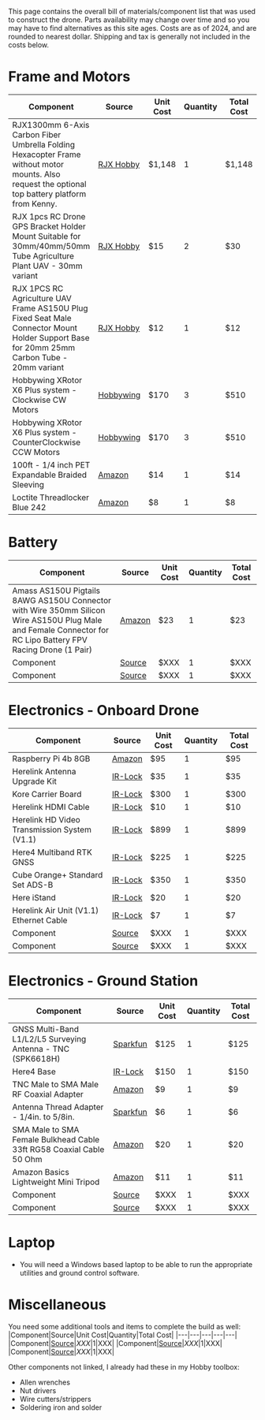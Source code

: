 This page contains the overall bill of materials/component list that was used to construct the drone. Parts availability may change over time and so you may have to find alternatives as this site ages. Costs are as of 2024, and are rounded to nearest dollar. Shipping and tax is generally not included in the costs below.

# Frame and Motors
|Component|Source|Unit Cost|Quantity|Total Cost|
|---|---|---|---|---|
|RJX1300mm 6-Axis Carbon Fiber Umbrella Folding Hexacopter Frame without motor mounts. Also request the optional top battery platform from Kenny.|[RJX Hobby](https://www.rjxhobby.com/rjx1300mm-6-axis-carbon-fiber-umbrella-folding-hexacopter-frame-with)|$1,148|1|$1,148|
|RJX 1pcs RC Drone GPS Bracket Holder Mount Suitable for 30mm/40mm/50mm Tube Agriculture Plant UAV - 30mm variant|[RJX Hobby](https://www.rjxhobby.com/rjx-1pcs-rc-drone-gps-bracket-holder-mount-suitable-for-30mm-35mm-40mm-tube-agriculture-plant-uav)|$15|2|$30|
|RJX 1PCS RC Agriculture UAV Frame AS150U Plug Fixed Seat Male Connector Mount Holder Support Base for 20mm 25mm Carbon Tube - 20mm variant|[RJX Hobby](https://www.rjxhobby.com/rjx-1pcs-rc-agriculture-uav-frame-as150u-plug-fixed-seat-male-connector-mount-holder-support-base-for-20mm-25mm-carbon-tube)|$12|1|$12|
|Hobbywing XRotor X6 Plus system - Clockwise CW Motors|[Hobbywing](https://www.hobbywingdirect.com/products/xrotor-x6-plus?variant=40960661094515)|$170|3|$510|
|Hobbywing XRotor X6 Plus system - CounterClockwise CCW Motors|[Hobbywing](https://www.hobbywingdirect.com/products/xrotor-x6-plus?variant=40960661127283)|$170|3|$510|
|100ft - 1/4 inch PET Expandable Braided Sleeving|[Amazon](https://www.amazon.com/gp/product/B074GM1PK1/ref=ox_sc_act_title_1?smid=A2N7NRZ9X3BHHN&psc=1)|$14|1|$14|
|Loctite Threadlocker Blue 242|[Amazon](https://www.amazon.com/gp/product/B000I1RSNS/ref=ox_sc_act_title_3?smid=ATVPDKIKX0DER&th=1)|$8|1|$8|

# Battery
|Component|Source|Unit Cost|Quantity|Total Cost|
|---|---|---|---|---|
|Amass AS150U Pigtails 8AWG AS150U Connector with Wire 350mm Silicon Wire AS150U Plug Male and Female Connector for RC Lipo Battery FPV Racing Drone (1 Pair)|[Amazon](https://www.amazon.com/gp/product/B0BMPQL7Z1/ref=ox_sc_act_title_2?smid=A1JGQIWP459RKC&psc=1)|$23|1|$23|
|Component|[Source](https:URL)|$XXX|1|$XXX|
|Component|[Source](https:URL)|$XXX|1|$XXX|

# Electronics - Onboard Drone
|Component|Source|Unit Cost|Quantity|Total Cost|
|---|---|---|---|---|
|Raspberry Pi 4b 8GB|[Amazon](https://www.amazon.com/gp/product/B08DJ9MLHV/)|$95|1|$95|
|Herelink Antenna Upgrade Kit|[IR-Lock]([https:URL](https://irlock.com/products/herelink-antenna-upgrade-kit?variant=32628365000755))|$35|1|$35|
|Kore Carrier Board|[IR-Lock](https://irlock.com/products/the-cube-kore-without-cube?variant=12823641718835)|$300|1|$300|
|Herelink HDMI Cable|[IR-Lock](https://irlock.com/products/herelink-hdmi-cable?variant=41104510615603)|$10|1|$10|
|Herelink HD Video Transmission System (V1.1)|[IR-Lock](https://irlock.com/products/herelink-hd-video-transmission-system-_?variant=40682840719411)|$899|1|$899|
|Here4 Multiband RTK GNSS|[IR-Lock](https://irlock.com/products/here4-multiband-rtk-gnss?variant=41312937639987)|$225|1|$225|
|Cube Orange+ Standard Set ADS-B|[IR-Lock](https://irlock.com/products/cube-orange-standard-set?variant=40910825979955)|$350|1|$350|
|Here iStand|[IR-Lock](https://irlock.com/products/here-istand?variant=40234969432115)|$20|1|$20|
|Herelink Air Unit (V1.1) Ethernet Cable|[IR-Lock](https://irlock.com/products/herelink-air-unit-v1-1-ethernet-cable?variant=41185288880179)|$7|1|$7|
|Component|[Source](https:URL)|$XXX|1|$XXX|
|Component|[Source](https:URL)|$XXX|1|$XXX|


# Electronics - Ground Station
|Component|Source|Unit Cost|Quantity|Total Cost|
|---|---|---|---|---|
|GNSS Multi-Band L1/L2/L5 Surveying Antenna - TNC (SPK6618H)|[Sparkfun](https://www.sparkfun.com/products/21801)|$125|1|$125|
|Here4 Base|[IR-Lock](https://irlock.com/products/here4-base?variant=41465686491187)|$150|1|$150|
|TNC Male to SMA Male RF Coaxial Adapter|[Amazon](https://www.amazon.com/DGZZI-2-Pack-Coaxial-Adapter-Connector/dp/B06ZZGGWBS)|$9|1|$9|
|Antenna Thread Adapter - 1/4in. to 5/8in.|[Sparkfun](https://www.sparkfun.com/products/17546)|$6|1|$6|
|SMA Male to SMA Female Bulkhead Cable 33ft RG58 Coaxial Cable 50 Ohm|[Amazon](https://www.amazon.com/SUPERBAT-Coaxial-Adapter-Enhancer-Wireless/dp/B086JJF5ZC/ref=sr_1_8)|$20|1|$20|
|Amazon Basics Lightweight Mini Tripod|[Amazon](https://www.amazon.com/gp/product/B00M78G2VO/ref=ppx_yo_dt_b_search_asin_title)|$11|1|$11|
|Component|[Source](https:URL)|$XXX|1|$XXX|
|Component|[Source](https:URL)|$XXX|1|$XXX|



# Laptop
- You will need a Windows based laptop to be able to run the appropriate utilities and ground control software.

# Miscellaneous
You need some additional tools and items to complete the build as well:
|Component|Source|Unit Cost|Quantity|Total Cost|
|---|---|---|---|---|
|Component|[Source](https:URL)|$XXX|1|$XXX|
|Component|[Source](https:URL)|$XXX|1|$XXX|
|Component|[Source](https:URL)|$XXX|1|$XXX|

Other components not linked, I already had these in my Hobby toolbox:
- Allen wrenches
- Nut drivers
- Wire cutters/strippers
- Soldering iron and solder

